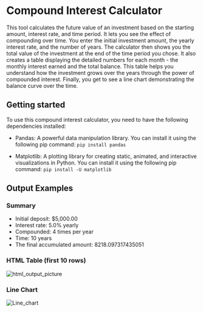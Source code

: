 # Compound Interest Calculator

This tool calculates the future value of an investment based on the starting amount, interest rate, and time period. It lets you see the effect of compounding over time. You enter the initial investment amount, the yearly interest rate, and the number of years. The calculator then shows you the total value of the investment at the end of the time period you chose. It also creates a table displaying the detailed numbers for each month - the monthly interest earned and the total balance. This table helps you understand how the investment grows over the years through the power of compounded interest. Finally, you get to see a line chart demonstrating the balance curve over the time.

## Getting started

To use this compound interest calculator, you need to have the following dependencies installed:

- Pandas: A powerful data manipulation library. You can install it using the following pip command: `pip install pandas`

- Matplotlib: A plotting library for creating static, animated, and interactive visualizations in Python. You can install it using the following pip command: `pip install -U matplotlib`

## Output Examples

### Summary

- Initial deposit: $5,000.00
- Interest rate: 5.0% yearly
- Compounded: 4 times per year
- Time: 10 years
- The final accumulated amount: 8218.097317435051

### HTML Table (first 10 rows)

![html_output_picture](https://github.com/shri4r/compound-interest-visualizer/assets/47565405/71f73687-be8c-4eef-8905-1bf0fcaa18b2)

### Line Chart

![Line_chart](https://github.com/shri4r/arz-telegram-bot/assets/47565405/4a64c47a-65ae-49ec-b1c4-048484af4996)